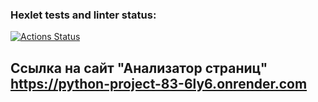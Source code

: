 ### Hexlet tests and linter status:
[![Actions Status](https://github.com/Habited/python-project-83/actions/workflows/hexlet-check.yml/badge.svg)](https://github.com/Habited/python-project-83/actions)

## Ссылка на сайт "Анализатор страниц" https://python-project-83-6ly6.onrender.com